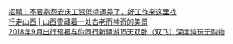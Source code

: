   
[招聘丨不要抱怨安庆工资低待遇差了，好工作来这里找](http://www.dianyue.me/archives/525/mcl6dnafcswo77q0/)  
[行走山西 | 山西雪藏着一处古老而神奇的美景](http://www.dianyue.me/archives/272/q95j06x38wlgcrij/)  
[2018年9月出行预报与你同行新疆游15天双卧（双飞）深度纯玩无购物](http://www.dianyue.me/archives/518/7vx21n01uw0hhs4q/)
